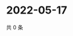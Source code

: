 # 2022-05-17

共 0 条

<!-- BEGIN WEIBO -->
<!-- 最后更新时间 Tue May 17 2022 22:14:04 GMT+0800 (China Standard Time) -->

<!-- END WEIBO -->
